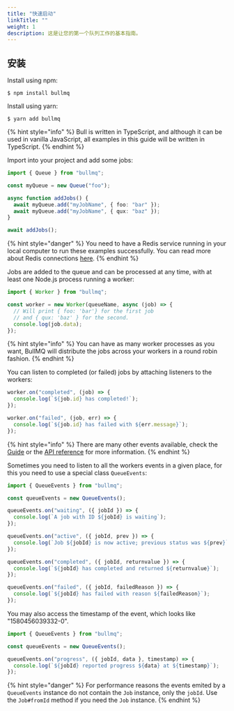 ```yaml
---
title: "快速启动"
linkTitle: ""
weight: 1
description: 这是让您的第一个队列工作的基本指南。
---
```


## 安装

Install using npm:

```
$ npm install bullmq
```

Install using yarn:

```
$ yarn add bullmq
```

{% hint style="info" %}
Bull is written in TypeScript, and although it can be used in vanilla JavaScript, all examples in this guide will be written in TypeScript.
{% endhint %}

Import into your project and add some jobs:

```typescript
import { Queue } from "bullmq";

const myQueue = new Queue("foo");

async function addJobs() {
  await myQueue.add("myJobName", { foo: "bar" });
  await myQueue.add("myJobName", { qux: "baz" });
}

await addJobs();
```

{% hint style="danger" %}
You need to have a Redis service running in your local computer to run these examples successfully. You can read more about Redis connections [here](guide/connections.md).
{% endhint %}

Jobs are added to the queue and can be processed at any time, with at least one Node.js process running a worker:

```typescript
import { Worker } from "bullmq";

const worker = new Worker(queueName, async (job) => {
  // Will print { foo: 'bar'} for the first job
  // and { qux: 'baz' } for the second.
  console.log(job.data);
});
```

{% hint style="info" %}
You can have as many worker processes as you want, BullMQ will distribute the jobs across your workers in a round robin fashion.
{% endhint %}

You can listen to completed (or failed) jobs by attaching listeners to the workers:

```typescript
worker.on("completed", (job) => {
  console.log(`${job.id} has completed!`);
});

worker.on("failed", (job, err) => {
  console.log(`${job.id} has failed with ${err.message}`);
});
```

{% hint style="info" %}
There are many other events available, check the [Guide](guide/events.md) or the [API reference](broken-reference) for more information.
{% endhint %}

Sometimes you need to listen to all the workers events in a given place, for this you need to use a special class `QueueEvents`:

```typescript
import { QueueEvents } from "bullmq";

const queueEvents = new QueueEvents();

queueEvents.on("waiting", ({ jobId }) => {
  console.log(`A job with ID ${jobId} is waiting`);
});

queueEvents.on("active", ({ jobId, prev }) => {
  console.log(`Job ${jobId} is now active; previous status was ${prev}`);
});

queueEvents.on("completed", ({ jobId, returnvalue }) => {
  console.log(`${jobId} has completed and returned ${returnvalue}`);
});

queueEvents.on("failed", ({ jobId, failedReason }) => {
  console.log(`${jobId} has failed with reason ${failedReason}`);
});
```

You may also access the timestamp of the event, which looks like "1580456039332-0".

```typescript
import { QueueEvents } from "bullmq";

const queueEvents = new QueueEvents();

queueEvents.on("progress", ({ jobId, data }, timestamp) => {
  console.log(`${jobId} reported progress ${data} at ${timestamp}`);
});
```

{% hint style="danger" %}
For performance reasons the events emited by a `QueueEvents` instance do not contain the `Job` instance, only the `jobId`. Use the `Job#fromId` method if you need the `Job` instance.
{% endhint %}
